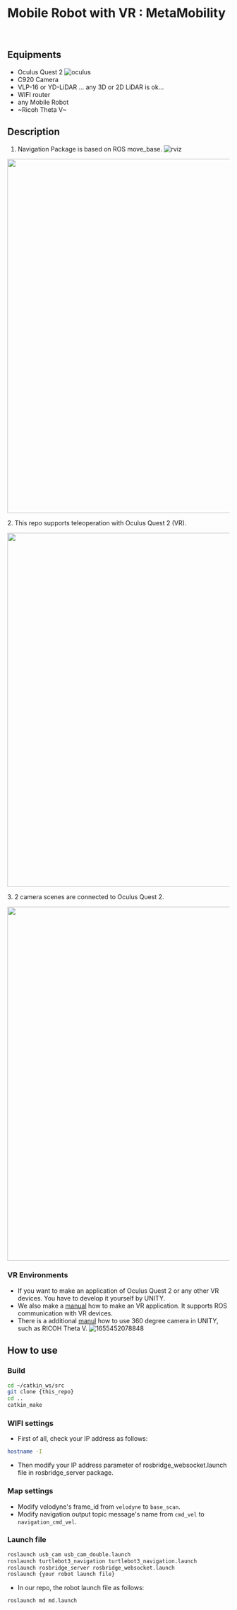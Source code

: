 # Mobile Robot with VR : MetaMobility

<br/>

## Equipments
- Oculus Quest 2
![oculus](https://user-images.githubusercontent.com/68265609/174251242-36cc5d86-006e-43ec-a0e5-6c46ebeed3bd.jpeg)
- C920 Camera
- VLP-16 or YD-LiDAR ... any 3D or 2D LiDAR is ok...
- WIFI router
- any Mobile Robot
- ~Ricoh Theta V~

## Description
1. Navigation Package is based on ROS move_base.
![rviz](https://user-images.githubusercontent.com/68265609/174252925-63ff38bb-e165-4600-9b73-bbc00d4dcddf.gif)
<p align='center'>
    <img src="/gif/nav.gif" width="800"/>
</p>
2. This repo supports teleoperation with Oculus Quest 2 (VR).
<p align='center'>
    <img src="/gif/ocu.gif" width="800"/>
</p>
3. 2 camera scenes are connected to Oculus Quest 2.
<p align='center'>
    <img src="/gif/cam.gif" width="800"/>
</p>

### VR Environments
- If you want to make an application of Oculus Quest 2 or any other VR devices. You have to develop it yourself by UNITY.
- We also make a [manual](a) how to make an VR application. It supports ROS communication with VR devices.
- There is a additional [manul](b) how to use 360 degree camera in UNITY, such as RICOH Theta V.
![1655452078848](https://user-images.githubusercontent.com/68265609/174252208-a428a4f7-ea34-4154-8f5d-e6786b6166d2.gif)


## How to use
### Build
```bash
cd ~/catkin_ws/src
git clone {this_repo}
cd ..
catkin_make
```

### WIFI settings
- First of all, check your IP address as follows:
```bash
hostname -I
```

- Then modify your IP address parameter of rosbridge_websocket.launch file in rosbridge_server package.

### Map settings
- Modify velodyne's frame_id from `velodyne` to `base_scan`.
- Modify navigation output topic message's name from `cmd_vel` to `navigation_cmd_vel`.

### Launch file
```bash
roslaunch usb_cam usb_cam_double.launch
roslaunch turtlebot3_navigation turtlebot3_navigation.launch
roslaunch rosbridge_server rosbridge_websocket.launch
roslaunch {your robot launch file}
```

- In our repo, the robot launch file as follows:
```bash
roslaunch md md.launch
```